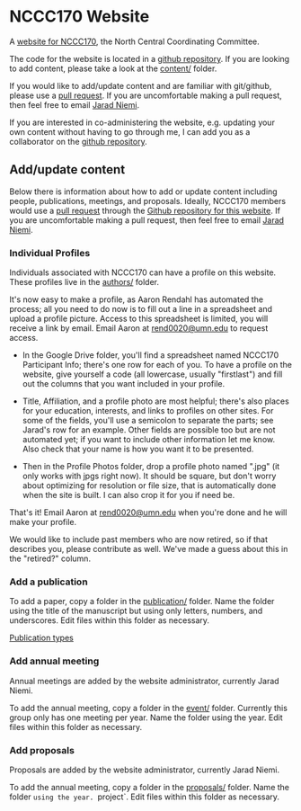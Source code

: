 # NCCC170 Website

A [website for NCCC170](https://nccc170.netlify.app/), 
the North Central Coordinating Committee. 

The code for the website is located in a 
[github repository](https://github.com/NCCC170/nccc170-website).
If you are looking to add content, 
please take a look at the 
[content/](https://github.com/NCCC170/nccc170-website/content/) folder.

If you would like to add/update content and are familiar with git/github, 
please use a [pull request](https://docs.github.com/en/pull-requests/collaborating-with-pull-requests/proposing-changes-to-your-work-with-pull-requests/about-pull-requests).
If you are uncomfortable making a pull request, 
then feel free to email [Jarad Niemi](mailto:niemi@iastate.edu). 

If you are interested in co-administering the website,
e.g. updating your own content without having to go through me,
I can add you as a collaborator on the 
[github repository](https://github.com/NCCC170/nccc170-website). 




## Add/update content

Below there is information about how to add or update content including 
people, publications, meetings, and proposals. 
Ideally, NCCC170 members would use a 
[pull request](https://docs.github.com/en/pull-requests/collaborating-with-pull-requests/proposing-changes-to-your-work-with-pull-requests/about-pull-requests)
through the 
[Github repository for this website](https://github.com/NCCC170/nccc170-website).
If you are uncomfortable making a pull request, 
then feel free to email [Jarad Niemi](mailto:niemi@iastate.edu). 



### Individual Profiles

Individuals associated with NCCC170 can have a profile on this website. 
These profiles live in the 
[authors/](https://github.com/NCCC170/nccc170-website/content/authors) folder. 

It's now easy to make a profile, as Aaron Rendahl has automated the process; all you need to do now is to fill out a line in a spreadsheet and upload a profile picture. Access to this spreadsheet is limited, you will receive a link by email. Email Aaron at rend0020@umn.edu to request access.

- In the Google Drive folder, you'll find a spreadsheet named NCCC170 Participant Info; there's one row for each of you. To have a profile on the website, give yourself a code (all lowercase, usually "firstlast") and fill out the columns that you want included in your profile. 

- Title, Affiliation, and a profile photo are most helpful; there's also places for your education, interests, and links to profiles on other sites. For some of the fields, you'll use a semicolon to separate the parts; see Jarad's row for an example. Other fields are possible too but are not automated yet; if you want to include other information let me know. Also check that your name is how you want it to be presented. 

- Then in the Profile Photos folder, drop a profile photo named "<yourcode>.jpg" (it only works with jpgs right now). It should be square, but don't worry about optimizing for resolution or file size, that is automatically done when the site is built. I can also crop it for you if need be. 

That's it! Email Aaron at rend0020@umn.edu when you're done and he will make your profile. 

We would like to include past members who are now retired, so if that describes you, please contribute as well. We've made a guess about this in the "retired?" column.

### Add a publication

To add a paper, copy a folder in the 
[publication/](https://github.com/NCCC170/nccc170-website/content/publication) folder.
Name the folder using the title of the manuscript but using only letters, numbers, 
and underscores. 
Edit files within this folder as necessary. 

[Publication types](https://wowchemy.com/docs/content/publications/)


### Add annual meeting

Annual meetings are added by the website administrator, 
currently Jarad Niemi. 

To add the annual meeting, copy a folder in the 
[event/](https://github.com/NCCC170/nccc170-website/content/publication) folder.
Currently this group only has one meeting per year. 
Name the folder using the year. 
Edit files within this folder as necessary. 


### Add proposals

Proposals are added by the website administrator, 
currently Jarad Niemi. 

To add the annual meeting, copy a folder in the 
[proposals/](https://github.com/NCCC170/nccc170-website/content/publication) folder.
Name the folder `using the year. `project<YYYY>`.
Edit files within this folder as necessary. 




